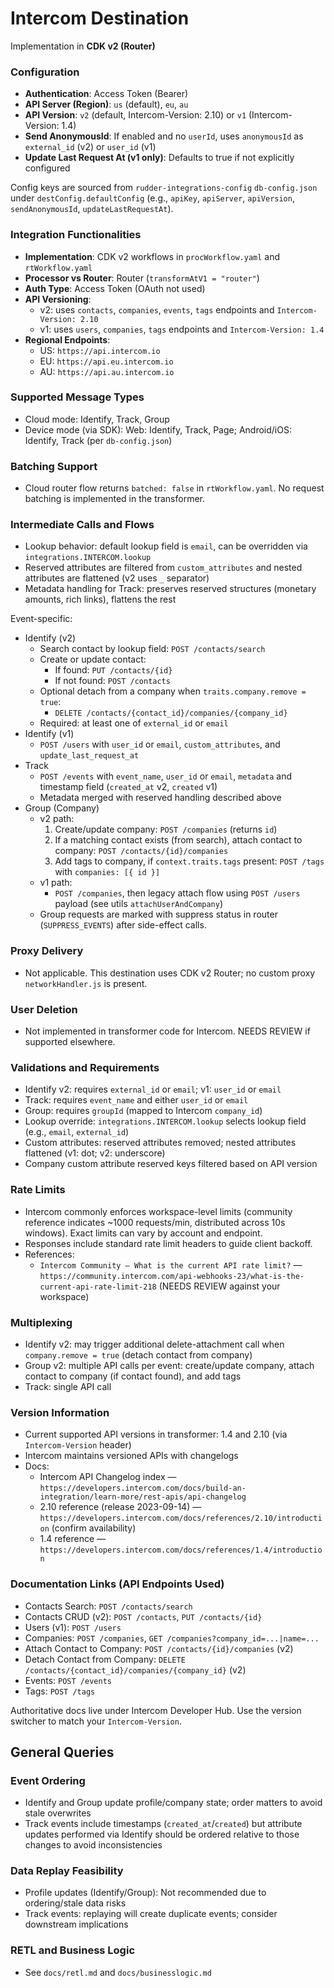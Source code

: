 # Intercom Destination

Implementation in **CDK v2 (Router)**

### Configuration

- **Authentication**: Access Token (Bearer)
- **API Server (Region)**: `us` (default), `eu`, `au`
- **API Version**: `v2` (default, Intercom-Version: 2.10) or `v1` (Intercom-Version: 1.4)
- **Send AnonymousId**: If enabled and no `userId`, uses `anonymousId` as `external_id` (v2) or `user_id` (v1)
- **Update Last Request At (v1 only)**: Defaults to true if not explicitly configured

Config keys are sourced from `rudder-integrations-config` `db-config.json` under `destConfig.defaultConfig` (e.g., `apiKey`, `apiServer`, `apiVersion`, `sendAnonymousId`, `updateLastRequestAt`).

### Integration Functionalities

- **Implementation**: CDK v2 workflows in `procWorkflow.yaml` and `rtWorkflow.yaml`
- **Processor vs Router**: Router (`transformAtV1 = "router"`)
- **Auth Type**: Access Token (OAuth not used)
- **API Versioning**:
  - v2: uses `contacts`, `companies`, `events`, `tags` endpoints and `Intercom-Version: 2.10`
  - v1: uses `users`, `companies`, `tags` endpoints and `Intercom-Version: 1.4`
- **Regional Endpoints**:
  - US: `https://api.intercom.io`
  - EU: `https://api.eu.intercom.io`
  - AU: `https://api.au.intercom.io`

### Supported Message Types

- Cloud mode: Identify, Track, Group
- Device mode (via SDK): Web: Identify, Track, Page; Android/iOS: Identify, Track (per `db-config.json`)

### Batching Support

- Cloud router flow returns `batched: false` in `rtWorkflow.yaml`. No request batching is implemented in the transformer.

### Intermediate Calls and Flows

- Lookup behavior: default lookup field is `email`, can be overridden via `integrations.INTERCOM.lookup`
- Reserved attributes are filtered from `custom_attributes` and nested attributes are flattened (v2 uses `_` separator)
- Metadata handling for Track: preserves reserved structures (monetary amounts, rich links), flattens the rest

Event-specific:
- Identify (v2)
  - Search contact by lookup field: `POST /contacts/search`
  - Create or update contact:
    - If found: `PUT /contacts/{id}`
    - If not found: `POST /contacts`
  - Optional detach from a company when `traits.company.remove = true`:
    - `DELETE /contacts/{contact_id}/companies/{company_id}`
  - Required: at least one of `external_id` or `email`
- Identify (v1)
  - `POST /users` with `user_id` or `email`, `custom_attributes`, and `update_last_request_at`
- Track
  - `POST /events` with `event_name`, `user_id` or `email`, `metadata` and timestamp field (`created_at` v2, `created` v1)
  - Metadata merged with reserved handling described above
- Group (Company)
  - v2 path:
    1) Create/update company: `POST /companies` (returns `id`)
    2) If a matching contact exists (from search), attach contact to company: `POST /contacts/{id}/companies`
    3) Add tags to company, if `context.traits.tags` present: `POST /tags` with `companies: [{ id }]`
  - v1 path:
    - `POST /companies`, then legacy attach flow using `POST /users` payload (see utils `attachUserAndCompany`)
  - Group requests are marked with suppress status in router (`SUPPRESS_EVENTS`) after side-effect calls.

### Proxy Delivery

- Not applicable. This destination uses CDK v2 Router; no custom proxy `networkHandler.js` is present.

### User Deletion

- Not implemented in transformer code for Intercom. NEEDS REVIEW if supported elsewhere.

### Validations and Requirements

- Identify v2: requires `external_id` or `email`; v1: `user_id` or `email`
- Track: requires `event_name` and either `user_id` or `email`
- Group: requires `groupId` (mapped to Intercom `company_id`)
- Lookup override: `integrations.INTERCOM.lookup` selects lookup field (e.g., `email`, `external_id`)
- Custom attributes: reserved attributes removed; nested attributes flattened (v1: dot; v2: underscore)
- Company custom attribute reserved keys filtered based on API version

### Rate Limits

- Intercom commonly enforces workspace-level limits (community reference indicates ~1000 requests/min, distributed across 10s windows). Exact limits can vary by account and endpoint.
- Responses include standard rate limit headers to guide client backoff.
- References:
  - `Intercom Community – What is the current API rate limit?` — `https://community.intercom.com/api-webhooks-23/what-is-the-current-api-rate-limit-218` (NEEDS REVIEW against your workspace)

### Multiplexing

- Identify v2: may trigger additional delete-attachment call when `company.remove = true` (detach contact from company)
- Group v2: multiple API calls per event: create/update company, attach contact to company (if contact found), and add tags
- Track: single API call

### Version Information

- Current supported API versions in transformer: 1.4 and 2.10 (via `Intercom-Version` header)
- Intercom maintains versioned APIs with changelogs
- Docs:
  - Intercom API Changelog index — `https://developers.intercom.com/docs/build-an-integration/learn-more/rest-apis/api-changelog`
  - 2.10 reference (release 2023-09-14) — `https://developers.intercom.com/docs/references/2.10/introduction` (confirm availability)
  - 1.4 reference — `https://developers.intercom.com/docs/references/1.4/introduction`

### Documentation Links (API Endpoints Used)

- Contacts Search: `POST /contacts/search`
- Contacts CRUD (v2): `POST /contacts`, `PUT /contacts/{id}`
- Users (v1): `POST /users`
- Companies: `POST /companies`, `GET /companies?company_id=...|name=...`
- Attach Contact to Company: `POST /contacts/{id}/companies` (v2)
- Detach Contact from Company: `DELETE /contacts/{contact_id}/companies/{company_id}` (v2)
- Events: `POST /events`
- Tags: `POST /tags`

Authoritative docs live under Intercom Developer Hub. Use the version switcher to match your `Intercom-Version`.

## General Queries

### Event Ordering

- Identify and Group update profile/company state; order matters to avoid stale overwrites
- Track events include timestamps (`created_at`/`created`) but attribute updates performed via Identify should be ordered relative to those changes to avoid inconsistencies

### Data Replay Feasibility

- Profile updates (Identify/Group): Not recommended due to ordering/stale data risks
- Track events: replaying will create duplicate events; consider downstream implications

### RETL and Business Logic

- See `docs/retl.md` and `docs/businesslogic.md` 